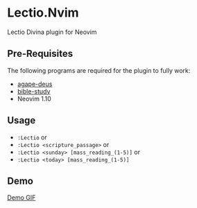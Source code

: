 # Lectio.Nvim

Lectio Divina plugin for Neovim

## Pre-Requisites

The following programs are required for the plugin to fully work:
- [agape-deus](https://github.com/ngorden/agape-deus)
- [bible-study](https://github.com/ngorden/sacra-scriptura)
- Neovim 1.10

## Usage

- `:Lectio` or 
- `:Lectio <scripture_passage>` or
- `:Lectio <sunday> [mass_reading_(1-5)]` or
- `:Lectio <today> [mass_reading_(1-5)]`

## Demo

[Demo GIF](images/demo.gif)
